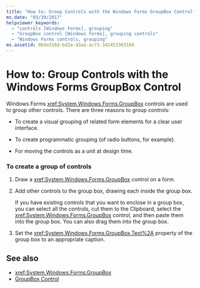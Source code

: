 ```yaml
---
title: "How to: Group Controls with the Windows Forms GroupBox Control"
ms.date: "03/30/2017"
helpviewer_keywords: 
  - "controls [Windows Forms], grouping"
  - "GroupBox control [Windows Forms], grouping controls"
  - "Windows Forms controls, grouping"
ms.assetid: 0bda316d-bd2a-43aa-ac73-342453303169
---
```

# How to: Group Controls with the Windows Forms GroupBox Control
Windows Forms <xref:System.Windows.Forms.GroupBox> controls are used to group other controls. There are three reasons to group controls:  
  
- To create a visual grouping of related form elements for a clear user interface.  
  
- To create programmatic grouping (of radio buttons, for example).  
  
- For moving the controls as a unit at design time.  
  
### To create a group of controls  
  
1. Draw a <xref:System.Windows.Forms.GroupBox> control on a form.  
  
2. Add other controls to the group box, drawing each inside the group box.  
  
     If you have existing controls that you want to enclose in a group box, you can select all the controls, cut them to the Clipboard, select the <xref:System.Windows.Forms.GroupBox> control, and then paste them into the group box. You can also drag them into the group box.  
  
3. Set the <xref:System.Windows.Forms.GroupBox.Text%2A> property of the group box to an appropriate caption.  
  
## See also

- <xref:System.Windows.Forms.GroupBox>
- [GroupBox Control](groupbox-control-windows-forms.md)
